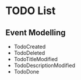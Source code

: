 # TODO List

## Event Modelling

- TodoCreated
- TodoDeleted
- TodoTitleModified
- TodoDescriptionModified
- TodoDone